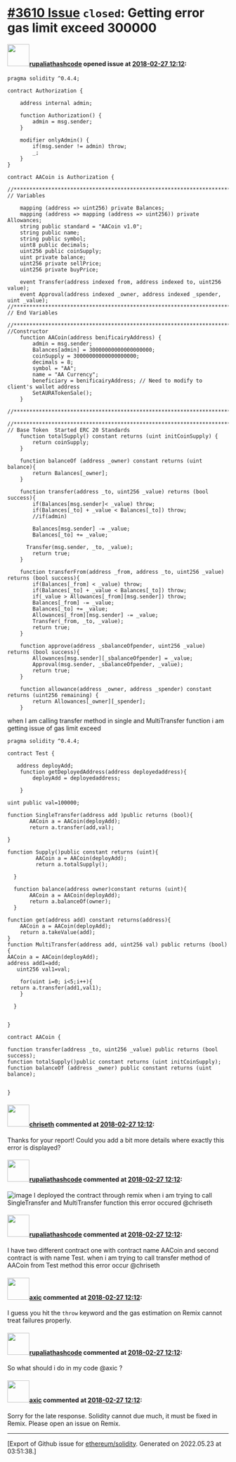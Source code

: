 # [\#3610 Issue](https://github.com/ethereum/solidity/issues/3610) `closed`: Getting error gas limit exceed 300000

#### <img src="https://avatars.githubusercontent.com/u/36531568?v=4" width="50">[rupaliathashcode](https://github.com/rupaliathashcode) opened issue at [2018-02-27 12:12](https://github.com/ethereum/solidity/issues/3610):

```
pragma solidity ^0.4.4; 

contract Authorization {

    address internal admin;

    function Authorization() {
        admin = msg.sender;
    }

    modifier onlyAdmin() {
        if(msg.sender != admin) throw;
        _;
    }
}

contract AACoin is Authorization {

//*************************************************************************
// Variables

    mapping (address => uint256) private Balances;
    mapping (address => mapping (address => uint256)) private Allowances;
    string public standard = "AACoin v1.0";
    string public name;
    string public symbol;
    uint8 public decimals;
    uint256 public coinSupply;
    uint private balance;
    uint256 private sellPrice;
    uint256 private buyPrice;

    event Transfer(address indexed from, address indexed to, uint256 value);
    event Approval(address indexed _owner, address indexed _spender, uint _value);
//*************************************************************************************
// End Variables

//**************************************************************************************
//Constructor
    function AACoin(address benificairyAddress) {
        admin = msg.sender;
        Balances[admin] = 30000000000000000000;
        coinSupply = 30000000000000000000;
        decimals = 8;
        symbol = "AA";
        name = "AA Currency";
        beneficiary = benificairyAddress; // Need to modify to client's wallet address
        SetAURATokenSale();
    }

//***************************************************************************************

//***************************************************************************************
// Base Token  Started ERC 20 Standards
    function totalSupply() constant returns (uint initCoinSupply) {
        return coinSupply;
    }

    function balanceOf (address _owner) constant returns (uint balance){
        return Balances[_owner];
    }

    function transfer(address _to, uint256 _value) returns (bool success){
        if(Balances[msg.sender]< _value) throw;
        if(Balances[_to] + _value < Balances[_to]) throw;
        //if(admin)

        Balances[msg.sender] -= _value;
        Balances[_to] += _value;

      Transfer(msg.sender, _to, _value);
        return true;
    }

    function transferFrom(address _from, address _to, uint256 _value) returns (bool success){
        if(Balances[_from] < _value) throw;
        if(Balances[_to] + _value < Balances[_to]) throw;
        if(_value > Allowances[_from][msg.sender]) throw;
        Balances[_from] -= _value;
        Balances[_to] += _value;
        Allowances[_from][msg.sender] -= _value;
        Transfer(_from, _to, _value);
        return true;
    }

    function approve(address _sbalanceOfpender, uint256 _value) returns (bool success){
        Allowances[msg.sender][_sbalanceOfpender] = _value;
        Approval(msg.sender, _sbalanceOfpender, _value);
        return true;
    }

    function allowance(address _owner, address _spender) constant returns (uint256 remaining) {
        return Allowances[_owner][_spender];
    }
```

when I am calling transfer method in single and MultiTransfer function i am getting issue of gas limit exceed

```
pragma solidity ^0.4.4; 

contract Test {  
   
   address deployAdd;
    function getDeployedAddress(address deployedaddress){
        deployAdd = deployedaddress;
        
    }
    
uint public val=100000;

function SingleTransfer(address add )public returns (bool){
       AACoin a = AACoin(deployAdd);
       return a.transfer(add,val);
  
}
  
function Supply()public constant returns (uint){
         AACoin a = AACoin(deployAdd);
         return a.totalSupply();
    	
  }
  
  function balance(address owner)constant returns (uint){
       AACoin a = AACoin(deployAdd);
       return a.balanceOf(owner);
  }

function get(address add) constant returns(address){
    AACoin a = AACoin(deployAdd);
    return a.takeValue(add);
}
function MultiTransfer(address add, uint256 val) public returns (bool){
AACoin a = AACoin(deployAdd);   
address add1=add;
   uint256 val1=val;
   
    for(uint i=0; i<5;i++){
 return a.transfer(add1,val1); 
    }
    
  }
  
  
}

contract AACoin {

function transfer(address _to, uint256 _value) public returns (bool success);
function totalSupply()public constant returns (uint initCoinSupply);
function balanceOf (address _owner) public constant returns (uint balance);


}
```

#### <img src="https://avatars.githubusercontent.com/u/9073706?v=4" width="50">[chriseth](https://github.com/chriseth) commented at [2018-02-27 12:12](https://github.com/ethereum/solidity/issues/3610#issuecomment-368856400):

Thanks for your report! Could you add a bit more details where exactly this error is displayed?

#### <img src="https://avatars.githubusercontent.com/u/36531568?v=4" width="50">[rupaliathashcode](https://github.com/rupaliathashcode) commented at [2018-02-27 12:12](https://github.com/ethereum/solidity/issues/3610#issuecomment-368857296):

![image](https://user-images.githubusercontent.com/36531568/36728604-51b1f2d6-1be7-11e8-8f94-f41af8a0edff.png)
I deployed the contract through remix when i am trying to call SingleTransfer and MultiTransfer function this error occured @chriseth

#### <img src="https://avatars.githubusercontent.com/u/36531568?v=4" width="50">[rupaliathashcode](https://github.com/rupaliathashcode) commented at [2018-02-27 12:12](https://github.com/ethereum/solidity/issues/3610#issuecomment-368858010):

I have two different contract one with contract name AACoin and second contract is with name Test. when i am trying to call transfer method of AACoin from Test method this error occur @chriseth

#### <img src="https://avatars.githubusercontent.com/u/20340?v=4" width="50">[axic](https://github.com/axic) commented at [2018-02-27 12:12](https://github.com/ethereum/solidity/issues/3610#issuecomment-368860112):

I guess you hit the `throw` keyword and the gas estimation on Remix cannot treat failures properly.

#### <img src="https://avatars.githubusercontent.com/u/36531568?v=4" width="50">[rupaliathashcode](https://github.com/rupaliathashcode) commented at [2018-02-27 12:12](https://github.com/ethereum/solidity/issues/3610#issuecomment-368862359):

So what should i do in my code @axic ?

#### <img src="https://avatars.githubusercontent.com/u/20340?v=4" width="50">[axic](https://github.com/axic) commented at [2018-02-27 12:12](https://github.com/ethereum/solidity/issues/3610#issuecomment-408604816):

Sorry for the late response. Solidity cannot due much, it must be fixed in Remix. Please open an issue on Remix.


-------------------------------------------------------------------------------



[Export of Github issue for [ethereum/solidity](https://github.com/ethereum/solidity). Generated on 2022.05.23 at 03:51:38.]
